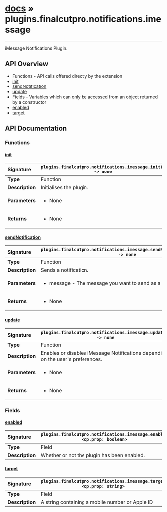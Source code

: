 # [docs](index.md) » plugins.finalcutpro.notifications.imessage
---

iMessage Notifications Plugin.

## API Overview
* Functions - API calls offered directly by the extension
 * [init](#init)
 * [sendNotification](#sendnotification)
 * [update](#update)
* Fields - Variables which can only be accessed from an object returned by a constructor
 * [enabled](#enabled)
 * [target](#target)

## API Documentation

### Functions

#### [init](#init)
| <span style="float: left;">**Signature**</span> | <span style="float: left;">`plugins.finalcutpro.notifications.imessage.init() -> none` </span>                                                          |
| -----------------------------------------------------|---------------------------------------------------------------------------------------------------------|
| **Type**                                             | Function |
| **Description**                                      | Initialises the plugin. |
| **Parameters**                                       | <ul><li>None</li></ul> |
| **Returns**                                          | <ul><li>None</li></ul> |

#### [sendNotification](#sendnotification)
| <span style="float: left;">**Signature**</span> | <span style="float: left;">`plugins.finalcutpro.notifications.imessage.sendNotification(message) -> none` </span>                                                          |
| -----------------------------------------------------|---------------------------------------------------------------------------------------------------------|
| **Type**                                             | Function |
| **Description**                                      | Sends a notification. |
| **Parameters**                                       | <ul><li>message - The message you want to send as a string.</li></ul> |
| **Returns**                                          | <ul><li>None</li></ul> |

#### [update](#update)
| <span style="float: left;">**Signature**</span> | <span style="float: left;">`plugins.finalcutpro.notifications.imessage.update() -> none` </span>                                                          |
| -----------------------------------------------------|---------------------------------------------------------------------------------------------------------|
| **Type**                                             | Function |
| **Description**                                      | Enables or disables iMessage Notifications depending on the user's preferences. |
| **Parameters**                                       | <ul><li>None</li></ul> |
| **Returns**                                          | <ul><li>None</li></ul> |

### Fields

#### [enabled](#enabled)
| <span style="float: left;">**Signature**</span> | <span style="float: left;">`plugins.finalcutpro.notifications.imessage.enabled <cp.prop: boolean>` </span>                                                          |
| -----------------------------------------------------|---------------------------------------------------------------------------------------------------------|
| **Type**                                             | Field |
| **Description**                                      | Whether or not the plugin has been enabled. |

#### [target](#target)
| <span style="float: left;">**Signature**</span> | <span style="float: left;">`plugins.finalcutpro.notifications.imessage.target <cp.prop: string>` </span>                                                          |
| -----------------------------------------------------|---------------------------------------------------------------------------------------------------------|
| **Type**                                             | Field |
| **Description**                                      | A string containing a mobile number or Apple ID |


